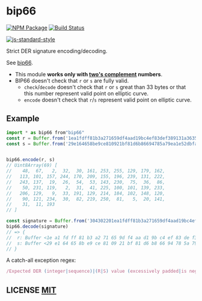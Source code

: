 # bip66

[![NPM Package](https://img.shields.io/npm/v/bip66.svg?style=flat-square)](https://www.npmjs.org/package/bip66)
[![Build Status](https://img.shields.io/travis/bitcoinjs/bip66.svg?branch=master&style=flat-square)](https://travis-ci.org/bitcoinjs/bip66)

[![js-standard-style](https://cdn.rawgit.com/feross/standard/master/badge.svg)](https://github.com/feross/standard)

Strict DER signature encoding/decoding.

See [bip66](https://github.com/bitcoin/bips/blob/master/bip-0066.mediawiki).

- This module **works only with [two's complement](https://en.wikipedia.org/wiki/Two's_complement) numbers**.
- BIP66 doesn't check that `r` or `s` are fully valid.
  - `check`/`decode` doesn't check that `r` or `s` great than 33 bytes or that this number represent valid point on elliptic curve.
  - `encode` doesn't check that `r`/`s` represent valid point on elliptic curve.

## Example

``` javascript
import * as bip66 from"bip66"
const r = Buffer.from('1ea1fdff81b3a271659df4aad19bc4ef83def389131a36358fe64b245632e777', 'hex')
const s = Buffer.from('29e164658be9ce810921bf81d6b86694785a79ea1e52dbfa5105148d1f0bc1', 'hex')


bip66.encode(r, s)
// Uint8Array(69) [
//    48,  67,   2,  32,  30, 161, 253, 255, 129, 179, 162,
//   113, 101, 157, 244, 170, 209, 155, 196, 239, 131, 222,
//   243, 137,  19,  26,  54,  53, 143, 230,  75,  36,  86,
//    50, 231, 119,   2,  31,  41, 225, 100, 101, 139, 233,
//   206, 129,   9,  33, 191, 129, 214, 184, 102, 148, 120,
//    90, 121, 234,  30,  82, 219, 250,  81,   5,  20, 141,
//    31,  11, 193
// ]

const signature = Buffer.from('304302201ea1fdff81b3a271659df4aad19bc4ef83def389131a36358fe64b245632e777021f29e164658be9ce810921bf81d6b86694785a79ea1e52dbfa5105148d1f0bc1', 'hex')
bip66.decode(signature)
// => {
//	r: Buffer <1e a1 fd ff 81 b3 a2 71 65 9d f4 aa d1 9b c4 ef 83 de f3 89 13 1a 36 35 8f e6 4b 24 56 32 e7 77>,
//	s: Buffer <29 e1 64 65 8b e9 ce 81 09 21 bf 81 d6 b8 66 94 78 5a 79 ea 1e 52 db fa 51 05 14 8d 1f 0b c1>
// }
```

A catch-all exception regex:
``` javascript
/Expected DER (integer|sequence)|(R|S) value (excessively padded|is negative)|(R|S|DER sequence) length is (zero|too short|too long|invalid)/
```

## LICENSE [MIT](LICENSE)
